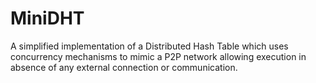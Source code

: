 # MiniDHT
A simplified implementation of a Distributed Hash Table which uses concurrency mechanisms to mimic a P2P network allowing execution in absence of any external connection or communication.
